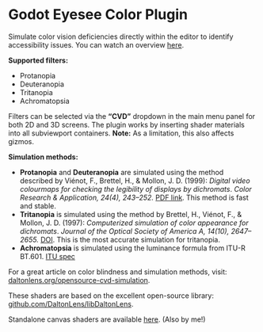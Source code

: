 # Godot Eyesee Color Plugin

Simulate color vision deficiencies directly within the editor to identify accessibility issues. You can watch an overview [here](https://youtu.be/L8-EHO303QU).

**Supported filters:**
- Protanopia
- Deuteranopia
- Tritanopia
- Achromatopsia

Filters can be selected via the **“CVD”** dropdown in the main menu panel for both 2D and 3D screens. The plugin works by inserting shader materials into all subviewport containers.
**Note:** As a limitation, this also affects gizmos.

**Simulation methods:**
- **Protanopia** and **Deuteranopia** are simulated using the method described by Viénot, F., Brettel, H., & Mollon, J. D. (1999): *Digital video colourmaps for checking the legibility of displays by dichromats*. *Color Research & Application, 24(4), 243–252.* [PDF link](https://vision.psychol.cam.ac.uk/jdmollon/papers/colourmaps.pdf). This method is fast and stable.
- **Tritanopia** is simulated using the method by Brettel, H., Viénot, F., & Mollon, J. D. (1997): *Computerized simulation of color appearance for dichromats*. *Journal of the Optical Society of America A, 14(10), 2647–2655.* [DOI](https://doi.org/10.1364/josaa.14.002647). This is the most accurate simulation for tritanopia.
- **Achromatopsia** is simulated using the luminance formula from ITU-R BT.601. [ITU spec](https://www.itu.int/rec/R-REC-BT.601-7-201103-I)

For a great article on color blindness and simulation methods, visit: [daltonlens.org/opensource-cvd-simulation](https://daltonlens.org/opensource-cvd-simulation).

These shaders are based on the excellent open-source library: [github.com/DaltonLens/libDaltonLens](https://github.com/DaltonLens/libDaltonLens).

Standalone canvas shaders are available [here](https://godotshaders.com/shader/color-vision-deficiency-cvd-simulation-shader/). (Also by me!)
